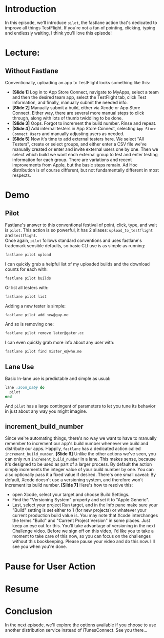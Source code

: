 # Introduction
In this episode, we'll introduce `pilot`, the fastlane action that's dedicated to improve all things TestFlight. If you're not a fan of pointing, clicking, typing and endlessly waiting, I think you'll love this episode!
# Lecture:
## Without Fastlane
Conventionally, uploading an app to TestFlight looks something like this:
- **[Slide 1]** Log in to App Store Connect, navigate to MyApps, select a team and then the desired team app, select the TestFlight tab,  click Test Information, and finally, manually submit the needed info.
- **[Slide 2]** Manually submit a build, either via Xcode or App Store Connect. Either way, there are several more manual steps to click through, along with lots of thumb twiddling to be done.
- **[Slide 3]** Oops. Forgot to increment the build number. Rinse and repeat.
- **[Slide 4]** Add internal testers in App Store Connect, selecting `App Store Connect Users` and manually adjusting users as needed.
- **[Slide 5]** Now it's time to add external testers here. We select "All Testers", create or select groups, and either enter a CSV file we've manually created or enter and invite external users one by one. Then we select which build we want each external group to test and enter testing information for each group. 
There are variations and recent improvements from Apple, but the basic steps remain. Ad Hoc distribution is of course different, but not fundamentally different in most respects.
# Demo
## Pilot
Fastlane's answer to this conventional festival of point, click, type, and wait is `pilot`. This action is so powerful, it has 2 aliases: `upload_to_testflight` and `testflight`.  
Once again, `pilot` follows standard conventions and uses fastlane's trademark sensible defaults, so basic CLI use is as simple as running:
```bash
fastlane pilot upload
```
I can quickly grab a helpful list of my uploaded builds and the download counts for each with:
```bash
fastlane pilot builds
```
Or list all testers with:
```bash
fastlane pilot list
```
Adding a new tester is simple:
```bash
fastlane pilot add new@guy.me
```
And so is removing one:
```bash
fastlane pilot remove later@gater.cc
```
I can even quickly grab more info about any user with:
```bash
fastlane pilot find mister_e@who.me
```
## Lane Use
Basic In-lane use is predictable and simple as usual:
```ruby
lane :zoom_baby do
  pilot
end
```
And `pilot` has a large contingent of parameters to let you tune its behavior in just about any way you might imagine.
## increment\_build\_number
Since we're automating things, there's no way we want to have to manually remember to increment our app's build number whenever we build and distribute our apps. Happily, `fastlane` has a dedicated action called `increment_build_number`. 
**[Slide 6]** Unlike the other actions we've seen, you can only run `increment_build_number` in a lane. This makes sense, because it's designed to be used as part of a larger process. 
By default the action simply increments the integer value of your build number by one. You can also optionally pass it a fixed value if desired.
There's one small caveat: By default, Xcode doesn't use a versioning system, and therefore won't increment its build number. 
**[Slide 7]** 
Here's how to resolve this: 
- open Xcode, select your target and choose Build Settings.
- Find the "Versioning System" property and set it to "Apple Generic".
- Last, select your project Run target, and in the Info pane make sure your "Build" setting is set either to 1 (for new projects) or whatever your current production build value is.
You may note that Xcode interchanges the terms "Build" and "Current Project Version" in some places. Just keep an eye out for this.
You'll take advantage of versioning in the next Challenge video. Before we sign off on this video, I'd like you to take a moment to take care of this now, so you can focus on the challenges without this bookkeeping.
Please pause your video and do this now. I'll see you when you're done.
# Pause for User Action
# Resume
# Conclusion
In the next episode, we'll explore the options available if you choose to use another distribution service instead of iTunesConnect. See you there…